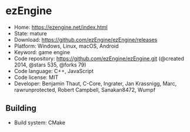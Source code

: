 # ezEngine

- Home: https://ezengine.net/index.html
- State: mature
- Download: https://github.com/ezEngine/ezEngine/releases
- Platform: Windows, Linux, macOS, Android
- Keyword: game engine
- Code repository: https://github.com/ezEngine/ezEngine.git (@created 2014, @stars 535, @forks 79)
- Code language: C++, JavaScript
- Code license: MIT
- Developer: Benjamin Thaut, C-Core, Ingrater, Jan Krassnigg, Marc, rawrunprotected, Robert Campbell, Sanakan8472, Wumpf

## Building

- Build system: CMake

